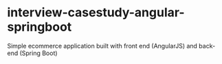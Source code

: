 # interview-casestudy-angular-springboot
Simple ecommerce application built with front end (AngularJS) and back-end (Spring Boot)

 
